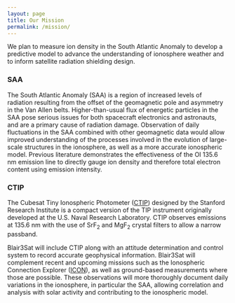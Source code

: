 ```yaml
---
layout: page
title: Our Mission
permalink: /mission/
---
```


We plan to measure ion density in the South Atlantic Anomaly to develop a predictive model to advance the understanding of ionosphere weather and to inform satellite radiation shielding design.



### SAA

The South Atlantic Anomaly (SAA) is a region of increased levels of radiation resulting from the offset of the geomagnetic pole and asymmetry in the Van Allen belts. Higher-than-usual flux of energetic particles in the SAA pose serious issues for both spacecraft electronics and astronauts, and are a primary cause of radiation damage. Observation of daily fluctuations in the SAA combined with other geomagnetic data would allow improved understanding of the processes involved in the evolution of large-scale structures in the ionosphere, as well as a more accurate ionospheric model. Previous literature demonstrates the effectiveness of the OI 135.6 nm emission line to directly gauge ion density and therefore total electron content using emission intensity.

### CTIP

The Cubesat Tiny Ionospheric Photometer ([CTIP](http://mstl.atl.calpoly.edu/~bklofas/Presentations/SummerWorkshop2015/2_Geoff_Crowley.pdf)) designed by the Stanford Research Institute is a compact version of the TIP instrument originally developed at the U.S. Naval Research Laboratory. CTIP observes emissions at 135.6 nm with the use of SrF<sub>2</sub> and MgF<sub>2</sub> crystal filters to allow a narrow passband.

Blair3Sat will include CTIP along with an attitude determination and control system to record accurate geophysical information. Blair3Sat will complement recent and upcoming missions such as the Ionospheric Connection Explorer ([ICON](https://www.nasa.gov/content/icon-mission-overview)), as well as ground-based measurements where those are possible. These observations will more thoroughly document daily variations in the ionosphere, in particular the SAA, allowing correlation and analysis with solar activity and contributing to the ionospheric model. 